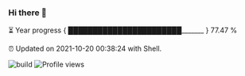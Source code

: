 ### Hi there 👋

⏳ Year progress { ███████████████████████_______ } 77.47 %

⏰ Updated on 2021-10-20 00:38:24 with Shell.

![build](https://github.com/shenxianpeng/shenxianpeng/workflows/build/badge.svg) ![Profile views](https://gpvc.arturio.dev/shenxianpeng)